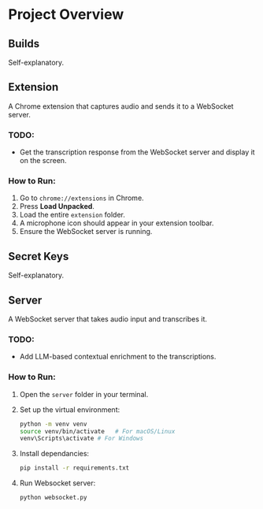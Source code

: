 # Project Overview

## Builds

Self-explanatory.

## Extension

A Chrome extension that captures audio and sends it to a WebSocket server.

### TODO:

- Get the transcription response from the WebSocket server and display it on the screen.

### How to Run:

1. Go to `chrome://extensions` in Chrome.
2. Press **Load Unpacked**.
3. Load the entire `extension` folder.
4. A microphone icon should appear in your extension toolbar.
5. Ensure the WebSocket server is running.

## Secret Keys

Self-explanatory.

## Server

A WebSocket server that takes audio input and transcribes it.

### TODO:

- Add LLM-based contextual enrichment to the transcriptions.

### How to Run:

1. Open the `server` folder in your terminal.
2. Set up the virtual environment:

   ```bash
   python -m venv venv
   source venv/bin/activate   # For macOS/Linux
   venv\Scripts\activate # For Windows
   ```

3. Install dependancies:

   ```bash
   pip install -r requirements.txt
   ```

4. Run Websocket server:

   ```bash
   python websocket.py

   ```

